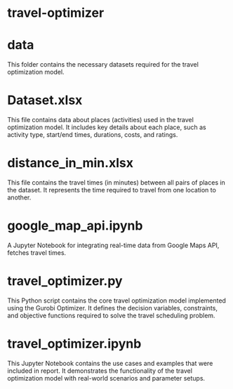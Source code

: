 # travel-optimizer

# data
This folder contains the necessary datasets required for the travel optimization model.

# Dataset.xlsx
This file contains data about places (activities) used in the travel optimization model. It includes key details about each place, such as activity type, start/end times, durations, costs, and ratings.

# distance_in_min.xlsx
This file contains the travel times (in minutes) between all pairs of places in the dataset. It represents the time required to travel from one location to another.

# google_map_api.ipynb
A Jupyter Notebook for integrating real-time data from Google Maps API, fetches travel times.

# travel_optimizer.py
This Python script contains the core travel optimization model implemented using the Gurobi Optimizer. It defines the decision variables, constraints, and objective functions required to solve the travel scheduling problem.

# travel_optimizer.ipynb
This Jupyter Notebook contains the use cases and examples that were included in report. It demonstrates the functionality of the travel optimization model with real-world scenarios and parameter setups.
